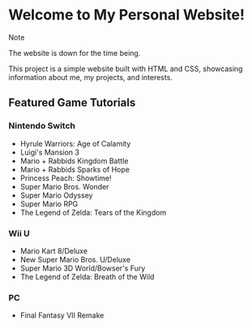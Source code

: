 # Welcome to My Personal Website!
> [!NOTE] 
> The website is down for the time being.

This project is a simple website built with HTML and CSS, showcasing information about me, my projects, and interests.

## Featured Game Tutorials

### Nintendo Switch

- Hyrule Warriors: Age of Calamity
- Luigi's Mansion 3
- Mario + Rabbids Kingdom Battle
- Mario + Rabbids Sparks of Hope
- Princess Peach: Showtime!
- Super Mario Bros. Wonder
- Super Mario Odyssey
- Super Mario RPG
- The Legend of Zelda: Tears of the Kingdom

### Wii U
- Mario Kart 8/Deluxe
- New Super Mario Bros. U/Deluxe
- Super Mario 3D World/Bowser's Fury
- The Legend of Zelda: Breath of the Wild

### PC
- Final Fantasy VII Remake
